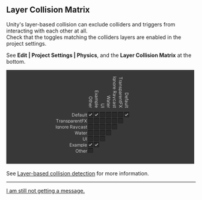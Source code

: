 ## Layer Collision Matrix

Unity's layer-based collision can exclude colliders and triggers from interacting with each other at all.  
Check that the toggles matching the colliders layers are enabled in the project settings.

See **Edit | Project Settings | Physics**, and the **Layer Collision Matrix** at the bottom.  

![Layer Collision Matrix](collision-layer-matrix.png)  

See [Layer-based collision detection](https://docs.unity3d.com/Manual/LayerBasedCollision.html) for more information.  

---
[I am still not getting a message.](6%203D%20Transform.md)